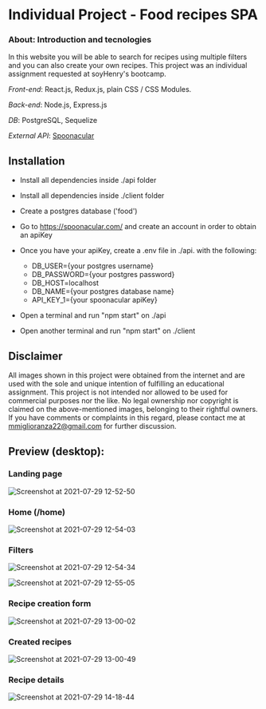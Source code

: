 # Individual Project - Food recipes SPA

### About: Introduction and tecnologies
In this website you will be able to search for recipes using multiple filters and you can also create your own recipes. This project was an individual assignment requested at soyHenry's bootcamp.

*Front-end*: React.js, Redux.js, plain CSS / CSS Modules.

*Back-end*: Node.js, Express.js

*DB*: PostgreSQL, Sequelize

*External API*: [Spoonacular](https://spoonacular.com/food-api)


## Installation

- Install all dependencies inside ./api folder
- Install all dependencies inside ./client folder
- Create a postgres database ('food')
- Go to https://spoonacular.com/ and create an account in order to obtain an apiKey
- Once you have your apiKey, create a .env file in ./api. with the following:
    - DB_USER={your postgres username}
    - DB_PASSWORD={your postgres password}
    - DB_HOST=localhost
    - DB_NAME={your postgres database name}
    - API_KEY_1={your spoonacular apiKey}

- Open a terminal and run "npm start" on ./api
- Open another terminal and run "npm start" on ./client

## Disclaimer
All images shown in this project were obtained from the internet and are used with the sole and unique intention of fulfilling an educational assignment. This project is not intended nor allowed to be used for commercial purposes nor the like. No legal ownership nor copyright is claimed on the above-mentioned images, belonging to their rightful owners. If you have comments or complaints in this regard, please contact me at mmiglioranza22@gmail.com for further discussion.

## Preview (desktop):
### Landing page
![Screenshot at 2021-07-29 12-52-50](https://user-images.githubusercontent.com/79772395/127535639-efc9ad88-2faf-45d5-b5f9-8901cd125600.png)


### Home (/home)
![Screenshot at 2021-07-29 12-54-03](https://user-images.githubusercontent.com/79772395/127535930-66a71015-4961-489a-bb68-45074a9df4ea.png)


### Filters

![Screenshot at 2021-07-29 12-54-34](https://user-images.githubusercontent.com/79772395/127535955-7dd768fe-b1c8-4009-816c-57b750e7628e.png)

![Screenshot at 2021-07-29 12-55-05](https://user-images.githubusercontent.com/79772395/127536007-4cf04bf7-3f24-403b-9626-119aed4ce013.png)

### Recipe creation form

![Screenshot at 2021-07-29 13-00-02](https://user-images.githubusercontent.com/79772395/127536124-816fde68-4e10-41e9-996a-747c264f4170.png)


### Created recipes

![Screenshot at 2021-07-29 13-00-49](https://user-images.githubusercontent.com/79772395/127536162-48e671a3-3581-4a6d-9ad5-a2c0e54c7767.png)


### Recipe details

![Screenshot at 2021-07-29 14-18-44](https://user-images.githubusercontent.com/79772395/127536434-91743f88-ba52-470f-a2bb-c2ca8b2528b8.png)





